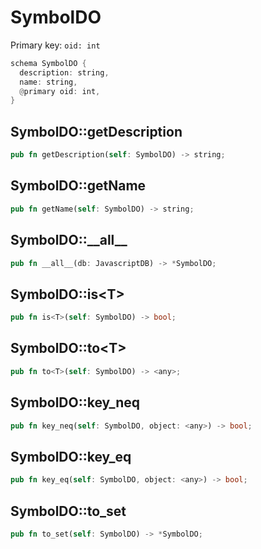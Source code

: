# SymbolDO

Primary key: `oid: int`

```rust
schema SymbolDO {
  description: string,
  name: string,
  @primary oid: int,
}
```
## SymbolDO::getDescription

```rust
pub fn getDescription(self: SymbolDO) -> string;
```
## SymbolDO::getName

```rust
pub fn getName(self: SymbolDO) -> string;
```
## SymbolDO::\_\_all\_\_

```rust
pub fn __all__(db: JavascriptDB) -> *SymbolDO;
```
## SymbolDO::is\<T\>

```rust
pub fn is<T>(self: SymbolDO) -> bool;
```
## SymbolDO::to\<T\>

```rust
pub fn to<T>(self: SymbolDO) -> <any>;
```
## SymbolDO::key\_neq

```rust
pub fn key_neq(self: SymbolDO, object: <any>) -> bool;
```
## SymbolDO::key\_eq

```rust
pub fn key_eq(self: SymbolDO, object: <any>) -> bool;
```
## SymbolDO::to\_set

```rust
pub fn to_set(self: SymbolDO) -> *SymbolDO;
```

